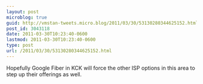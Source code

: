 ```yaml
---
layout: post
microblog: true
guid: http://vmstan-tweets.micro.blog/2011/03/30/53130280344625152.html
post_id: 3043118
date: 2011-03-30T10:23:40-0600
lastmod: 2011-03-30T10:23:40-0600
type: post
url: /2011/03/30/53130280344625152.html
---
```

Hopefully Google Fiber in KCK will force the other ISP options in this area to step up their offerings as well.
